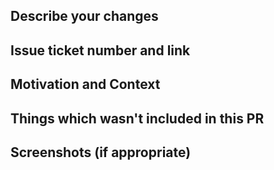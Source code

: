 ## Describe your changes

<!-- descrive what you did -->

## Issue ticket number and link

## Motivation and Context

<!--- Why is this change required? What problem does it solve? -->

## Things which wasn't included in this PR

<!-- describe the things should of been in this PR but hasn't been done, and reasons & solutions -->

## Screenshots (if appropriate)

<!-- attach the evidence -->

<!-- # How Has This Been Tested? -->

<!--- describe in detail how you tested your changes. -->
<!--- the tests to see how the change affects other areas of the code, etc. -->

<!-- - [ ] Test A
- [ ] Test B -->

<!-- ## Checklist before requesting a review

- [ ] I have performed a self-review of my code
- [ ] If it is a core feature, I have added thorough tests.
- [ ] Do we need to implement analytics?
- [ ] Will this be part of a product update? If yes, please write one phrase about this update. -->
